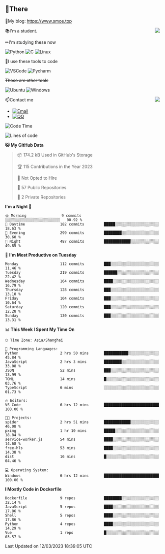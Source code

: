 
## 👏There

📰My blog: https://www.smoe.top

<img align="right" src="https://github-readme-stats.vercel.app/api/top-langs/?username=AkashiCoin"/>


📚I'm a student.

✏I'm studying these now

![Python](https://img.shields.io/badge/-Python-blue?style=flat-square&logo=Python&logoColor=fff)
![C](https://img.shields.io/badge/-C-585858?style=flat-square&logo=C&logoColor=fff)
![Linux](https://img.shields.io/badge/-Linux-black?style=flat-square&logo=Linux&logoColor=fff)

🔨I use these tools to code

![VSCode](https://img.shields.io/badge/-VSCode-blue?style=flat-square&logo=visualstudiocode&logoColor=fff)
![Pycharm](https://img.shields.io/badge/-Pycharm-green?style=flat-square&logo=pycharm&logoColor=fff)

 ~~These are other tools~~

![Ubuntu](https://img.shields.io/badge/-Ubuntu-orange?style=flat-square&logo=Ubuntu&logoColor=fff)
![Windows](https://img.shields.io/badge/-Windows-blue?style=flat-square&logo=Windows&logoColor=fff)

<img align="right" src="https://github-readme-stats.vercel.app/api?username=AkashiCoin" />


📫Contact me

* [![Email](https://img.shields.io/badge/Email-l1040186796@gmail.com-1?style=social&logoColor=fff)](mailto:l1040186796@gmail.com)
* [![QQ](https://img.shields.io/badge/QQ-1040186796-1?style=social&logoColor=fff)](tencent://AddContact/?fromId=45&fromSubId=1&subcmd=all&uin=1040186796&website=www.oicqzone.com)

<!--START_SECTION:waka-->
![Code Time](http://img.shields.io/badge/Code%20Time-608%20hrs%2050%20mins-blue)

![Lines of code](https://img.shields.io/badge/From%20Hello%20World%20I%27ve%20Written-237.1%20thousand%20lines%20of%20code-blue)

**🐱 My GitHub Data** 

> 📦 174.2 kB Used in GitHub's Storage 
 > 
> 🏆 115 Contributions in the Year 2023
 > 
> 🚫 Not Opted to Hire
 > 
> 📜 57 Public Repositories 
 > 
> 🔑 2 Private Repositories 
 > 
**I'm a Night 🦉** 

```text
🌞 Morning                9 commits           ░░░░░░░░░░░░░░░░░░░░░░░░░   00.92 % 
🌆 Daytime                182 commits         █████░░░░░░░░░░░░░░░░░░░░   18.63 % 
🌃 Evening                299 commits         ████████░░░░░░░░░░░░░░░░░   30.60 % 
🌙 Night                  487 commits         ████████████░░░░░░░░░░░░░   49.85 % 
```
📅 **I'm Most Productive on Tuesday** 

```text
Monday                   112 commits         ███░░░░░░░░░░░░░░░░░░░░░░   11.46 % 
Tuesday                  219 commits         ██████░░░░░░░░░░░░░░░░░░░   22.42 % 
Wednesday                164 commits         ████░░░░░░░░░░░░░░░░░░░░░   16.79 % 
Thursday                 128 commits         ███░░░░░░░░░░░░░░░░░░░░░░   13.10 % 
Friday                   104 commits         ███░░░░░░░░░░░░░░░░░░░░░░   10.64 % 
Saturday                 120 commits         ███░░░░░░░░░░░░░░░░░░░░░░   12.28 % 
Sunday                   130 commits         ███░░░░░░░░░░░░░░░░░░░░░░   13.31 % 
```


📊 **This Week I Spent My Time On** 

```text
🕑︎ Time Zone: Asia/Shanghai

💬 Programming Languages: 
Python                   2 hrs 50 mins       ███████████░░░░░░░░░░░░░░   45.84 % 
JavaScript               2 hrs 3 mins        ████████░░░░░░░░░░░░░░░░░   33.08 % 
JSON                     52 mins             ███░░░░░░░░░░░░░░░░░░░░░░   13.99 % 
TOML                     14 mins             █░░░░░░░░░░░░░░░░░░░░░░░░   03.76 % 
TypeScript               6 mins              ░░░░░░░░░░░░░░░░░░░░░░░░░   01.73 % 

🔥 Editors: 
VS Code                  6 hrs 12 mins       █████████████████████████   100.00 % 

🐱‍💻 Projects: 
spider                   2 hrs 51 mins       ████████████░░░░░░░░░░░░░   46.08 % 
pximg                    1 hr 10 mins        █████░░░░░░░░░░░░░░░░░░░░   18.84 % 
service-worker.js        54 mins             ████░░░░░░░░░░░░░░░░░░░░░   14.68 % 
free-hls                 53 mins             ████░░░░░░░░░░░░░░░░░░░░░   14.38 % 
dist                     16 mins             █░░░░░░░░░░░░░░░░░░░░░░░░   04.46 % 

💻 Operating System: 
Windows                  6 hrs 12 mins       █████████████████████████   100.00 % 
```

**I Mostly Code in Dockerfile** 

```text
Dockerfile               9 repos             ████████░░░░░░░░░░░░░░░░░   32.14 % 
JavaScript               5 repos             ████░░░░░░░░░░░░░░░░░░░░░   17.86 % 
Shell                    5 repos             ████░░░░░░░░░░░░░░░░░░░░░   17.86 % 
Python                   4 repos             ████░░░░░░░░░░░░░░░░░░░░░   14.29 % 
Vue                      1 repo              █░░░░░░░░░░░░░░░░░░░░░░░░   03.57 % 
```




 Last Updated on 12/03/2023 18:39:05 UTC
<!--END_SECTION:waka-->
